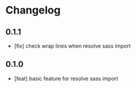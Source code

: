 # Changelog

## 0.1.1

- [fix] check wrap lines when resolve sass import

## 0.1.0

- [feat] basic feature for resolve sass import